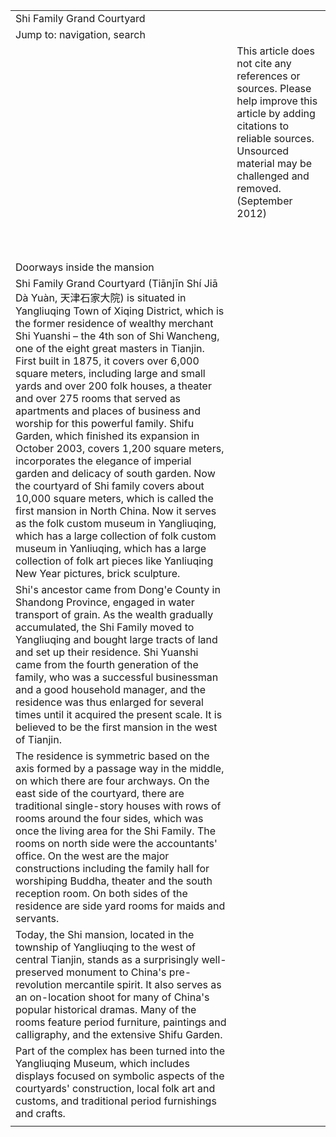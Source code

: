 | | |
|-|-|
|Shi Family Grand Courtyard| |
|Jump to: navigation, search | |
| |This article does not cite any references or sources. Please help improve this article by adding citations to reliable sources. Unsourced material may be challenged and removed. (September 2012)|
| | |
| | |
| | |
| | |
| | |
| | |
| | |
| | |
| | |
| | |
|Doorways inside the mansion| |
|Shi Family Grand Courtyard (Tiānjīn Shí Jiā Dà Yuàn, 天津石家大院) is situated in Yangliuqing Town of Xiqing District, which is the former residence of wealthy merchant Shi Yuanshi – the 4th son of Shi Wancheng, one of the eight great masters in Tianjin. First built in 1875, it covers over 6,000 square meters, including large and small yards and over 200 folk houses, a theater and over 275 rooms that served as apartments and places of business and worship for this powerful family. Shifu Garden, which finished its expansion in October 2003, covers 1,200 square meters, incorporates the elegance of imperial garden and delicacy of south garden. Now the courtyard of Shi family covers about 10,000 square meters, which is called the first mansion in North China. Now it serves as the folk custom museum in Yangliuqing, which has a large collection of folk custom museum in Yanliuqing, which has a large collection of folk art pieces like Yanliuqing New Year pictures, brick sculpture.| |
|Shi's ancestor came from Dong'e County in Shandong Province, engaged in water transport of grain. As the wealth gradually accumulated, the Shi Family moved to Yangliuqing and bought large tracts of land and set up their residence. Shi Yuanshi came from the fourth generation of the family, who was a successful businessman and a good household manager, and the residence was thus enlarged for several times until it acquired the present scale. It is believed to be the first mansion in the west of Tianjin.| |
|The residence is symmetric based on the axis formed by a passage way in the middle, on which there are four archways. On the east side of the courtyard, there are traditional single-story houses with rows of rooms around the four sides, which was once the living area for the Shi Family. The rooms on north side were the accountants' office. On the west are the major constructions including the family hall for worshiping Buddha, theater and the south reception room. On both sides of the residence are side yard rooms for maids and servants.| |
|Today, the Shi mansion, located in the township of Yangliuqing to the west of central Tianjin, stands as a surprisingly well-preserved monument to China's pre-revolution mercantile spirit. It also serves as an on-location shoot for many of China's popular historical dramas. Many of the rooms feature period furniture, paintings and calligraphy, and the extensive Shifu Garden.| |
|Part of the complex has been turned into the Yangliuqing Museum, which includes displays focused on symbolic aspects of the courtyards' construction, local folk art and customs, and traditional period furnishings and crafts.| |
| | |

